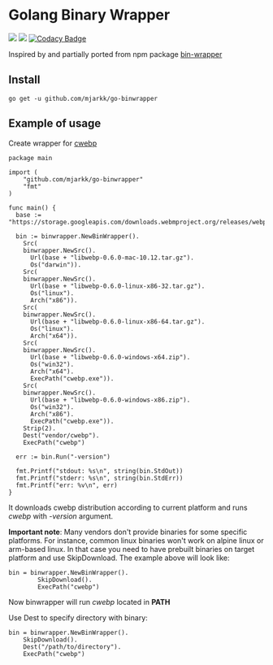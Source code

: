 # Golang Binary Wrapper

[![](https://img.shields.io/badge/docs-godoc-blue.svg)](https://godoc.org/github.com/mjarkk/go-binwrapper)
[![](https://circleci.com/gh/mjarkk/go-binwrapper.png?circle-token=cf936dc931a1c9d0056377518a0d7ee385d7fd9e)](https://circleci.com/gh/mjarkk/go-binwrapper)
[![Codacy Badge](https://api.codacy.com/project/badge/Grade/3b76e4623faf4575ac5431b3f45c40df)](https://www.codacy.com/app/mjarkk/go-binwrapper?utm_source=github.com&amp;utm_medium=referral&amp;utm_content=mjarkk/go-binwrapper&amp;utm_campaign=Badge_Grade)

Inspired by and partially ported from npm package [bin-wrapper](https://github.com/kevva/bin-wrapper)

## Install

```go get -u github.com/mjarkk/go-binwrapper```

## Example of usage

Create wrapper for [cwebp](https://developers.google.com/speed/webp/docs/cwebp)

```
package main

import (
	"github.com/mjarkk/go-binwrapper"
	"fmt"
)

func main() {
  base := "https://storage.googleapis.com/downloads.webmproject.org/releases/webp/"

  bin := binwrapper.NewBinWrapper().
    Src(
    binwrapper.NewSrc().
      Url(base + "libwebp-0.6.0-mac-10.12.tar.gz").
      Os("darwin")).
    Src(
    binwrapper.NewSrc().
      Url(base + "libwebp-0.6.0-linux-x86-32.tar.gz").
      Os("linux").
      Arch("x86")).
    Src(
    binwrapper.NewSrc().
      Url(base + "libwebp-0.6.0-linux-x86-64.tar.gz").
      Os("linux").
      Arch("x64")).
    Src(
    binwrapper.NewSrc().
      Url(base + "libwebp-0.6.0-windows-x64.zip").
      Os("win32").
      Arch("x64").
      ExecPath("cwebp.exe")).
    Src(
    binwrapper.NewSrc().
      Url(base + "libwebp-0.6.0-windows-x86.zip").
      Os("win32").
      Arch("x86").
      ExecPath("cwebp.exe")).
    Strip(2).
    Dest("vendor/cwebp").
    ExecPath("cwebp")

  err := bin.Run("-version")

  fmt.Printf("stdout: %s\n", string(bin.StdOut))
  fmt.Printf("stderr: %s\n", string(bin.StdErr))
  fmt.Printf("err: %v\n", err)
}
```

It downloads cwebp distribution according to current platform and runs *cwebp* with *-version* argument.

**Important note**: Many vendors don't provide binaries for some specific platforms. For instance, common linux binaries won't work on alpine linux or arm-based linux. In that case you need to have prebuilt binaries on target platform and use SkipDownload. The example above will look like:

```
bin = binwrapper.NewBinWrapper().
		SkipDownload().
		ExecPath("cwebp")
```

Now binwrapper will run *cwebp* located in **PATH**

Use Dest to specify directory with binary:

```
bin = binwrapper.NewBinWrapper().
    SkipDownload().
    Dest("/path/to/directory").
    ExecPath("cwebp")
```

